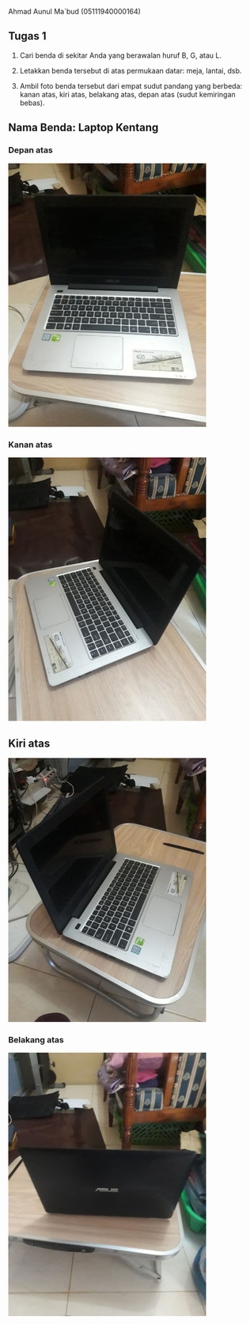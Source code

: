 Ahmad Aunul Ma`bud (05111940000164)

## Tugas 1

1. Cari benda di sekitar Anda yang berawalan huruf B, G, atau L.

2. Letakkan benda tersebut di atas permukaan datar: meja, lantai, dsb.

3. Ambil foto benda tersebut dari empat sudut pandang yang berbeda: kanan atas, kiri atas, belakang atas, depan atas (sudut kemiringan bebas).

## Nama Benda: Laptop Kentang

### Depan atas

<img src="img/depan-atas.jpg" width="400">

### Kanan atas

<img src="img/kanan-atas.jpg" width="400">

## Kiri atas

<img src="img/kiri-atas.jpg" width="400">

### Belakang atas

<img src="img/belakang-atas.jpg" width="400">